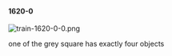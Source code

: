 #### 1620-0
![train-1620-0-0.png](https://github.com/lil-lab/nlvr/raw/master/nlvr/train/images/50/train-1620-0-0.png "train-1620-0-0.png")

one of the grey square has exactly four objects